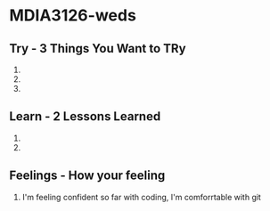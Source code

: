 # MDIA3126-weds

## Try - 3 Things You Want to TRy
1. 
2. 
3. 
## Learn - 2 Lessons Learned
1. 
2. 
## Feelings - How your feeling
1. I'm feeling confident so far with coding, I'm comforrtable with git 

